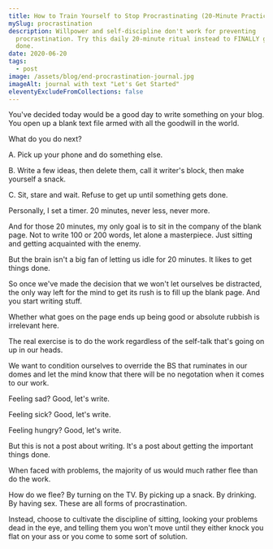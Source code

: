 ```yaml
---
title: How to Train Yourself to Stop Procrastinating (20-Minute Practice)
mySlug: procrastination
description: Willpower and self-discipline don't work for preventing
  procrastination. Try this daily 20-minute ritual instead to FINALLY get things
  done.
date: 2020-06-20
tags:
  - post
image: /assets/blog/end-procrastination-journal.jpg
imageAlt: journal with text "Let's Get Started"
eleventyExcludeFromCollections: false
---
```


You've decided today would be a good day to write something on your blog. You open up a blank text file armed with all the goodwill in the world.

What do you do next?

A. Pick up your phone and do something else.

B. Write a few ideas, then delete them, call it writer's block, then make yourself a snack.

C. Sit, stare and wait. Refuse to get up until something gets done.

Personally, I set a timer. 20 minutes, never less, never more.

And for those 20 minutes, my only goal is to sit in the company of the blank page. Not to write 100 or 200 words, let alone a masterpiece. Just sitting and getting acquainted with the enemy.

But the brain isn't a big fan of letting us idle for 20 minutes. It likes to get things done.

So once we've made the decision that we won't let ourselves be distracted, the only way left for the mind to get its rush is to fill up the blank page. And you start writing stuff.

Whether what goes on the page ends up being good or absolute rubbish is irrelevant here.

The real exercise is to do the work regardless of the self-talk that's going on up in our heads.

We want to condition ourselves to override the BS that ruminates in our domes and let the mind know that there will be no negotation when it comes to our work.

Feeling sad? Good, let's write.

Feeling sick? Good, let's write.

Feeling hungry? Good, let's write.

But this is not a post about writing. It's a post about getting the important things done.

When faced with problems, the majority of us would much rather flee than do the work.

How do we flee? By turning on the TV. By picking up a snack. By drinking. By having sex. These are all forms of procrastination.

Instead, choose to cultivate the discipline of sitting, looking your problems dead in the eye, and telling them you won't move until they either knock you flat on your ass or you come to some sort of solution.

